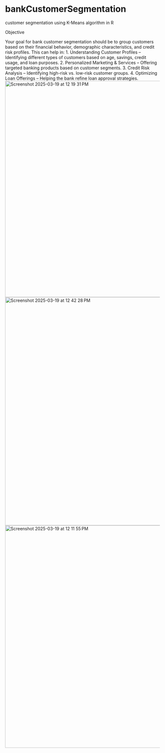 # bankCustomerSegmentation
customer segmentation using K-Means algorithm in R

Objective

Your goal for bank customer segmentation should be to group customers based on their financial behavior, demographic characteristics, and credit risk profiles. This can help in:
	1.	Understanding Customer Profiles – Identifying different types of customers based on age, savings, credit usage, and loan purposes.
	2.	Personalized Marketing & Services – Offering targeted banking products based on customer segments.
	3.	Credit Risk Analysis – Identifying high-risk vs. low-risk customer groups.
	4.	Optimizing Loan Offerings – Helping the bank refine loan approval strategies.
 <img width="704" alt="Screenshot 2025-03-19 at 12 19 31 PM" src="https://github.com/user-attachments/assets/7cf7f463-b97b-4805-bc85-9c13da336741" />
 <img width="743" alt="Screenshot 2025-03-19 at 12 42 28 PM" src="https://github.com/user-attachments/assets/613ea90c-ae11-4390-a6c3-a398ed7ecf03" />
 <img width="724" alt="Screenshot 2025-03-19 at 12 11 55 PM" src="https://github.com/user-attachments/assets/dc1d6988-0942-4a58-a1cd-6c889b24c8b7" />


